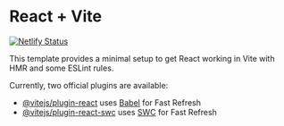 # React + Vite

[![Netlify Status](https://api.netlify.com/api/v1/badges/d39cdb93-054b-458f-89d6-1a937077c37d/deploy-status)](https://app.netlify.com/sites/flare-agency/deploys)  

This template provides a minimal setup to get React working in Vite with HMR and some ESLint rules.

Currently, two official plugins are available:

- [@vitejs/plugin-react](https://github.com/vitejs/vite-plugin-react/blob/main/packages/plugin-react/README.md) uses [Babel](https://babeljs.io/) for Fast Refresh
- [@vitejs/plugin-react-swc](https://github.com/vitejs/vite-plugin-react-swc) uses [SWC](https://swc.rs/) for Fast Refresh
